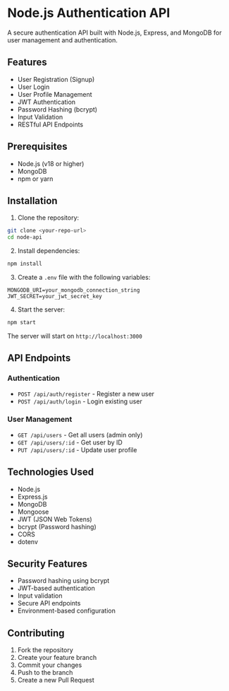 # Node.js Authentication API

A secure authentication API built with Node.js, Express, and MongoDB for user management and authentication.

## Features

- User Registration (Signup)
- User Login
- User Profile Management
- JWT Authentication
- Password Hashing (bcrypt)
- Input Validation
- RESTful API Endpoints

## Prerequisites

- Node.js (v18 or higher)
- MongoDB
- npm or yarn

## Installation

1. Clone the repository:
```bash
git clone <your-repo-url>
cd node-api
```

2. Install dependencies:
```bash
npm install
```

3. Create a `.env` file with the following variables:
```
MONGODB_URI=your_mongodb_connection_string
JWT_SECRET=your_jwt_secret_key
```

4. Start the server:
```bash
npm start
```

The server will start on `http://localhost:3000`

## API Endpoints

### Authentication

- `POST /api/auth/register` - Register a new user
- `POST /api/auth/login` - Login existing user

### User Management

- `GET /api/users` - Get all users (admin only)
- `GET /api/users/:id` - Get user by ID
- `PUT /api/users/:id` - Update user profile

## Technologies Used

- Node.js
- Express.js
- MongoDB
- Mongoose
- JWT (JSON Web Tokens)
- bcrypt (Password hashing)
- CORS
- dotenv

## Security Features

- Password hashing using bcrypt
- JWT-based authentication
- Input validation
- Secure API endpoints
- Environment-based configuration

## Contributing

1. Fork the repository
2. Create your feature branch
3. Commit your changes
4. Push to the branch
5. Create a new Pull Request
